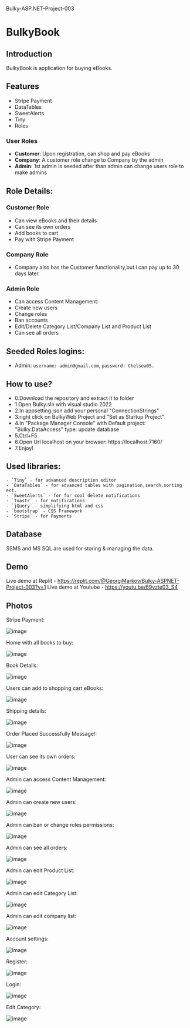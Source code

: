 Bulky-ASP.NET-Project-003

# BulkyBook

## Introduction
BulkyBook is application for buying eBooks.

## Features
- Stripe Payment
- DataTables
- SweetAlerts
- Tiny
- Roles

### User Roles
- **Customer**: Upon registration, can shop and pay eBooks
- **Company**: A customer role change to Company by the admin 
- **Admin**: 1st admin is seeded after than admin can change users role to make admins

## Role Details:

### Customer Role
- Can view eBooks and their details
- Can see its own orders
- Add books to cart
- Pay with Stripe Payment

### Company Role
- Company also has the Customer functionality,but i can pay up to 30 days later.

### Admin Role
- Can access Content Management:  
- Create new users
- Change roles
- Ban accounts
- Edit/Delete Category List/Company List and Product List
- Can see all orders


## Seeded Roles logins:
- Admin: `username: admin@gmail.com`, `password: Chelsea05.`

## How to use?
- 0.Download the repository and extract it to folder
- 1.Open Bulky.sln with visual studio 2022
- 2.In appsetting.json add your personal "ConnectionStrings"
- 3.right click on BulkyWeb Project and "Set as Startup Project"
- 4.In "Package Manager Console" with Default project: "Bulky.DataAccess" type: update database
- 5.Ctrl+F5
- 6.Open Url localhost on your browser: https://localhost:7160/
- 7.Enjoy!


## Used libraries:
    - `Tiny` - for advanced description editor
    - `DataTables` - for advanced tables with pagination,search,sorting ect.
    - `SweetAlerts` - for for cool delete notifications
    - `Toastr` - for notifications 
    - `jQuery` - simplifying html and css
    - `bootstrap` - CSS Framework
    - `Stripe` - for Payments

## Database

SSMS and MS SQL are used for storing & managing the data.


## Demo
Live demo at Replit - https://replit.com/@GeorgiMarkov/Bulky-ASPNET-Project-003?v=1
Live demo at Youtube - https://youtu.be/69vzte03_S4

## Photos

Stripe Payment:

![image](Images/Stripe%20payment.png)

Home with all books to buy:

![image](Images/Home%20with%20all%20books%20to%20buy.png) 


Book Details:

![image](Images/details%20book.png)

Users can add to shopping cart eBooks:

![image](Images/Shopping%20cart.png)

Shipping details:

![image](Images/shiping%20details.png)

Order Placed Successfully Message!:

![image](Images/Order%20Placed%20Successfully!.png)

User can see its own orders:

![image](Images/user%20can%20see%20its%20own%20orders.png)

Admin can access Content Management:

![image](Images/admin%20can%20accese%20Content%20Managment.png)

Admin can create new users:

![image](Images/admin%20can%20create%20new%20users.png)

Admin can ban or change roles permissions:

![image](Images/in%20User%20List%20admin%20can%20ban%20or%20change%20roles%20permissions.png)

Admin can see all orders:

![image](Images/admin%20can%20see%20all%20orders.png)

Admin can edit Product List:

![image](Images/admin%20can%20edit%20Product%20List.png)

Admin can edit Category List:

![image](Images/admin%20can%20edit%20Category%20List.png)

Admin can edit company list:

![image](Images/admin%20can%20edit%20company%20list.png)

Account settings:

![image](Images/account%20settings.png)

Register:

![image](Images/register.png)

Login:

![image](Images/login.png)

Edit Category:

![image](Images/edit%20category.png)